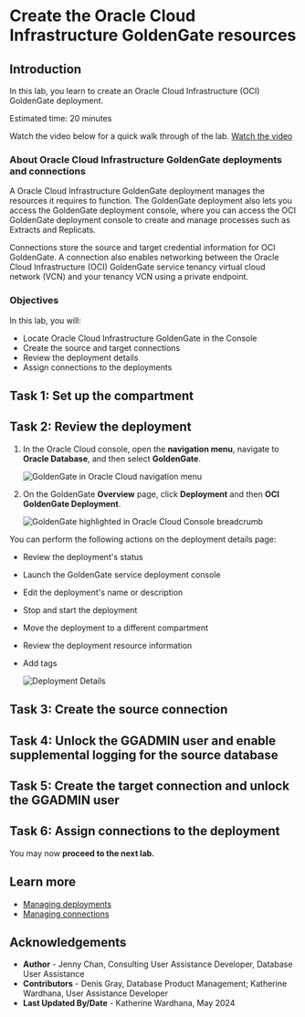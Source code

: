 # Create the Oracle Cloud Infrastructure GoldenGate resources

## Introduction

In this lab, you learn to create an Oracle Cloud Infrastructure (OCI) GoldenGate deployment.

Estimated time: 20 minutes

Watch the video below for a quick walk through of the lab.
[Watch the video](videohub:1_hz7gsiin)

### About Oracle Cloud Infrastructure GoldenGate deployments and connections

A Oracle Cloud Infrastructure GoldenGate deployment manages the resources it requires to function. The GoldenGate deployment also lets you access the GoldenGate deployment console, where you can access the OCI GoldenGate deployment console to create and manage processes such as Extracts and Replicats.

Connections store the source and target credential information for OCI GoldenGate. A connection also enables networking between the Oracle Cloud Infrastructure (OCI) GoldenGate service tenancy virtual cloud network (VCN) and your tenancy VCN using a private endpoint.

### Objectives

In this lab, you will:
* Locate Oracle Cloud Infrastructure GoldenGate in the Console
* Create the source and target connections
* Review the deployment details
* Assign connections to the deployments 

## Task 1: Set up the compartment

[](include:00-set-up-compartment.md)

## Task 2: Review the deployment

1. In the Oracle Cloud console, open the **navigation menu**, navigate to **Oracle Database**, and then select **GoldenGate**.

    ![GoldenGate in Oracle Cloud navigation menu](https://oracle-livelabs.github.io/goldengate/ggs-common/create/images/database-goldengate.png " ")

2. On the GoldenGate **Overview** page, click **Deployment** and then **OCI GoldenGate Deployment**.

    ![GoldenGate highlighted in Oracle Cloud Console breadcrumb](https://oracle-livelabs.github.io/goldengate/ggs-common/create/images/01-02-ggs-overview-deployment.png " ")

You can perform the following actions on the deployment details page:

* Review the deployment's status
* Launch the GoldenGate service deployment console
* Edit the deployment's name or description
* Stop and start the deployment
* Move the deployment to a different compartment
* Review the deployment resource information
* Add tags

    ![Deployment Details](https://oracle-livelabs.github.io/goldengate/ggs-common/create/images/05-01-deployment-details.png " ")

## Task 3: Create the source connection

[](include:01-create-source-connection.md)

## Task 4: Unlock the GGADMIN user and enable supplemental logging for the source database

[](include:02-unlock-source-ggadmin.md)

## Task 5: Create the target connection and unlock the GGADMIN user

[](include:03-create-target-connection.md)

## Task 6: Assign connections to the deployment

[](include:05-assign-connection.md)

You may now **proceed to the next lab.**

## Learn more

* [Managing deployments](https://docs.oracle.com/en/cloud/paas/goldengate-service/ebbpf/index.html)
* [Managing connections](https://docs.oracle.com/en/cloud/paas/goldengate-service/mcjzr/index.html)

## Acknowledgements
* **Author** - Jenny Chan, Consulting User Assistance Developer, Database User Assistance
* **Contributors** -  Denis Gray, Database Product Management; Katherine Wardhana, User Assistance Developer
* **Last Updated By/Date** - Katherine Wardhana, May 2024